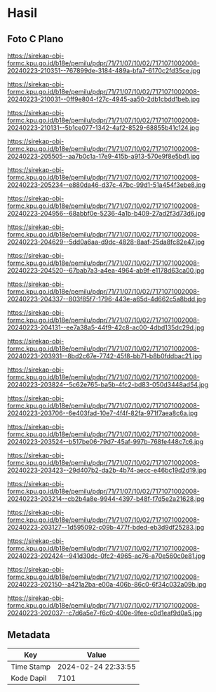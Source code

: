 # Hasil

## Foto C Plano

https://sirekap-obj-formc.kpu.go.id/b18e/pemilu/pdpr/71/71/07/10/02/7171071002008-20240223-210351--767899de-3184-489a-bfa7-6170c2fd35ce.jpg

https://sirekap-obj-formc.kpu.go.id/b18e/pemilu/pdpr/71/71/07/10/02/7171071002008-20240223-210031--0ff9e804-f27c-4945-aa50-2db1cbdd1beb.jpg

https://sirekap-obj-formc.kpu.go.id/b18e/pemilu/pdpr/71/71/07/10/02/7171071002008-20240223-210131--5b1ce077-1342-4af2-8529-68855b41c124.jpg

https://sirekap-obj-formc.kpu.go.id/b18e/pemilu/pdpr/71/71/07/10/02/7171071002008-20240223-205505--aa7b0c1a-17e9-415b-a913-570e9f8e5bd1.jpg

https://sirekap-obj-formc.kpu.go.id/b18e/pemilu/pdpr/71/71/07/10/02/7171071002008-20240223-205234--e880da46-d37c-47bc-99d1-51a454f3ebe8.jpg

https://sirekap-obj-formc.kpu.go.id/b18e/pemilu/pdpr/71/71/07/10/02/7171071002008-20240223-204956--68abbf0e-5236-4a1b-b409-27ad2f3d73d6.jpg

https://sirekap-obj-formc.kpu.go.id/b18e/pemilu/pdpr/71/71/07/10/02/7171071002008-20240223-204629--5dd0a6aa-d9dc-4828-8aaf-25da8fc82e47.jpg

https://sirekap-obj-formc.kpu.go.id/b18e/pemilu/pdpr/71/71/07/10/02/7171071002008-20240223-204520--67bab7a3-a4ea-4964-ab9f-e1178d63ca00.jpg

https://sirekap-obj-formc.kpu.go.id/b18e/pemilu/pdpr/71/71/07/10/02/7171071002008-20240223-204337--803f85f7-1796-443e-a65d-4d662c5a8bdd.jpg

https://sirekap-obj-formc.kpu.go.id/b18e/pemilu/pdpr/71/71/07/10/02/7171071002008-20240223-204131--ee7a38a5-44f9-42c8-ac00-4dbd135dc29d.jpg

https://sirekap-obj-formc.kpu.go.id/b18e/pemilu/pdpr/71/71/07/10/02/7171071002008-20240223-203931--8bd2c67e-7742-45f8-bb71-b8b0fddbac21.jpg

https://sirekap-obj-formc.kpu.go.id/b18e/pemilu/pdpr/71/71/07/10/02/7171071002008-20240223-203824--5c62e765-ba5b-4fc2-bd83-050d3448ad54.jpg

https://sirekap-obj-formc.kpu.go.id/b18e/pemilu/pdpr/71/71/07/10/02/7171071002008-20240223-203706--6e403fad-10e7-4f4f-82fa-971f7aea8c6a.jpg

https://sirekap-obj-formc.kpu.go.id/b18e/pemilu/pdpr/71/71/07/10/02/7171071002008-20240223-203524--b517be06-79d7-45af-997b-768fe448c7c6.jpg

https://sirekap-obj-formc.kpu.go.id/b18e/pemilu/pdpr/71/71/07/10/02/7171071002008-20240223-203423--29d407b2-da2b-4b74-aecc-e46bc19d2d19.jpg

https://sirekap-obj-formc.kpu.go.id/b18e/pemilu/pdpr/71/71/07/10/02/7171071002008-20240223-203214--cb2b4a8e-9944-4397-b48f-f7d5e2a21628.jpg

https://sirekap-obj-formc.kpu.go.id/b18e/pemilu/pdpr/71/71/07/10/02/7171071002008-20240223-203127--1d595092-c09b-477f-bded-eb3d9df25283.jpg

https://sirekap-obj-formc.kpu.go.id/b18e/pemilu/pdpr/71/71/07/10/02/7171071002008-20240223-202424--941d30dc-0fc2-4965-ac76-a70e560c0e81.jpg

https://sirekap-obj-formc.kpu.go.id/b18e/pemilu/pdpr/71/71/07/10/02/7171071002008-20240223-202150--a421a2ba-e00a-406b-86c0-6f34c032a09b.jpg

https://sirekap-obj-formc.kpu.go.id/b18e/pemilu/pdpr/71/71/07/10/02/7171071002008-20240223-202037--c7d6a5e7-f6c0-400e-9fee-c0d1eaf9d0a5.jpg


## Metadata

| Key        | Value               |
| ---------- | ------------------- |
| Time Stamp | 2024-02-24 22:33:55 |
| Kode Dapil | 7101                |



